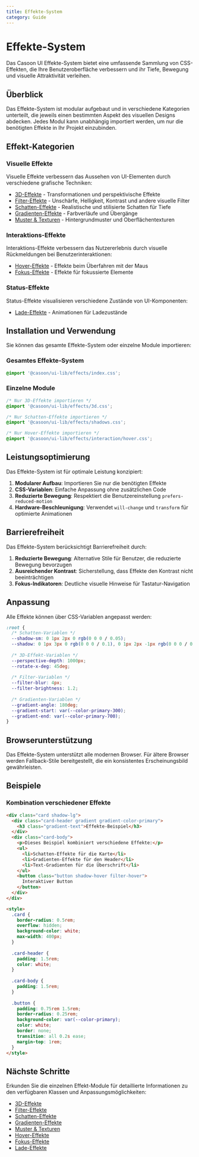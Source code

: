 ```yaml
---
title: Effekte-System
category: Guide
---
```


# Effekte-System

Das Casoon UI Effekte-System bietet eine umfassende Sammlung von CSS-Effekten, die Ihre Benutzeroberfläche verbessern und ihr Tiefe, Bewegung und visuelle Attraktivität verleihen.

## Überblick

Das Effekte-System ist modular aufgebaut und in verschiedene Kategorien unterteilt, die jeweils einen bestimmten Aspekt des visuellen Designs abdecken. Jedes Modul kann unabhängig importiert werden, um nur die benötigten Effekte in Ihr Projekt einzubinden.

## Effekt-Kategorien

### Visuelle Effekte

Visuelle Effekte verbessern das Aussehen von UI-Elementen durch verschiedene grafische Techniken:

- [3D-Effekte](./effects/3d.md) - Transformationen und perspektivische Effekte
- [Filter-Effekte](./effects/filters.md) - Unschärfe, Helligkeit, Kontrast und andere visuelle Filter
- [Schatten-Effekte](./effects/shadows.md) - Realistische und stilisierte Schatten für Tiefe
- [Gradienten-Effekte](./effects/gradient.md) - Farbverläufe und Übergänge
- [Muster & Texturen](./effects/patterns.md) - Hintergrundmuster und Oberflächentexturen

### Interaktions-Effekte

Interaktions-Effekte verbessern das Nutzererlebnis durch visuelle Rückmeldungen bei Benutzerinteraktionen:

- [Hover-Effekte](./effects/interaction/hover.md) - Effekte beim Überfahren mit der Maus
- [Fokus-Effekte](./effects/interaction/focus.md) - Effekte für fokussierte Elemente

### Status-Effekte

Status-Effekte visualisieren verschiedene Zustände von UI-Komponenten:

- [Lade-Effekte](./effects/state/loading.md) - Animationen für Ladezustände

## Installation und Verwendung

Sie können das gesamte Effekte-System oder einzelne Module importieren:

### Gesamtes Effekte-System

```css
@import '@casoon/ui-lib/effects/index.css';
```

### Einzelne Module

```css
/* Nur 3D-Effekte importieren */
@import '@casoon/ui-lib/effects/3d.css';

/* Nur Schatten-Effekte importieren */
@import '@casoon/ui-lib/effects/shadows.css';

/* Nur Hover-Effekte importieren */
@import '@casoon/ui-lib/effects/interaction/hover.css';
```

## Leistungsoptimierung

Das Effekte-System ist für optimale Leistung konzipiert:

1. **Modularer Aufbau**: Importieren Sie nur die benötigten Effekte
2. **CSS-Variablen**: Einfache Anpassung ohne zusätzlichen Code
3. **Reduzierte Bewegung**: Respektiert die Benutzereinstellung `prefers-reduced-motion`
4. **Hardware-Beschleunigung**: Verwendet `will-change` und `transform` für optimierte Animationen

## Barrierefreiheit

Das Effekte-System berücksichtigt Barrierefreiheit durch:

1. **Reduzierte Bewegung**: Alternative Stile für Benutzer, die reduzierte Bewegung bevorzugen
2. **Ausreichender Kontrast**: Sicherstellung, dass Effekte den Kontrast nicht beeinträchtigen
3. **Fokus-Indikatoren**: Deutliche visuelle Hinweise für Tastatur-Navigation

## Anpassung

Alle Effekte können über CSS-Variablen angepasst werden:

```css
:root {
  /* Schatten-Variablen */
  --shadow-sm: 0 1px 2px 0 rgb(0 0 0 / 0.05);
  --shadow: 0 1px 3px 0 rgb(0 0 0 / 0.1), 0 1px 2px -1px rgb(0 0 0 / 0.1);
  
  /* 3D-Effekt-Variablen */
  --perspective-depth: 1000px;
  --rotate-x-deg: 45deg;
  
  /* Filter-Variablen */
  --filter-blur: 4px;
  --filter-brightness: 1.2;
  
  /* Gradienten-Variablen */
  --gradient-angle: 180deg;
  --gradient-start: var(--color-primary-300);
  --gradient-end: var(--color-primary-700);
}
```

## Browserunterstützung

Das Effekte-System unterstützt alle modernen Browser. Für ältere Browser werden Fallback-Stile bereitgestellt, die ein konsistentes Erscheinungsbild gewährleisten.

## Beispiele

### Kombination verschiedener Effekte

```html
<div class="card shadow-lg">
  <div class="card-header gradient gradient-color-primary">
    <h3 class="gradient-text">Effekte-Beispiel</h3>
  </div>
  <div class="card-body">
    <p>Dieses Beispiel kombiniert verschiedene Effekte:</p>
    <ul>
      <li>Schatten-Effekte für die Karte</li>
      <li>Gradienten-Effekte für den Header</li>
      <li>Text-Gradienten für die Überschrift</li>
    </ul>
    <button class="button shadow-hover filter-hover">
      Interaktiver Button
    </button>
  </div>
</div>

<style>
  .card {
    border-radius: 0.5rem;
    overflow: hidden;
    background-color: white;
    max-width: 400px;
  }
  
  .card-header {
    padding: 1.5rem;
    color: white;
  }
  
  .card-body {
    padding: 1.5rem;
  }
  
  .button {
    padding: 0.75rem 1.5rem;
    border-radius: 0.25rem;
    background-color: var(--color-primary);
    color: white;
    border: none;
    transition: all 0.2s ease;
    margin-top: 1rem;
  }
</style>
```

## Nächste Schritte

Erkunden Sie die einzelnen Effekt-Module für detaillierte Informationen zu den verfügbaren Klassen und Anpassungsmöglichkeiten:

- [3D-Effekte](./effects/3d.md)
- [Filter-Effekte](./effects/filters.md)
- [Schatten-Effekte](./effects/shadows.md)
- [Gradienten-Effekte](./effects/gradient.md)
- [Muster & Texturen](./effects/patterns.md)
- [Hover-Effekte](./effects/interaction/hover.md)
- [Fokus-Effekte](./effects/interaction/focus.md)
- [Lade-Effekte](./effects/state/loading.md) 